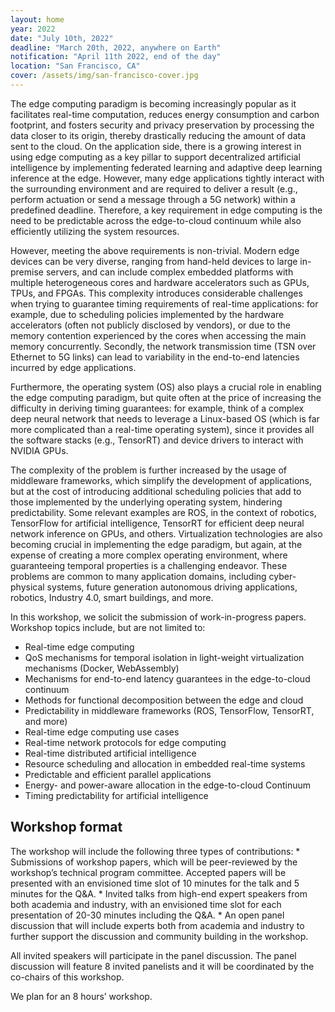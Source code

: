 ```yaml
---
layout: home
year: 2022
date: "July 10th, 2022"
deadline: "March 20th, 2022, anywhere on Earth"
notification: "April 11th 2022, end of the day"
location: "San Francisco, CA"
cover: /assets/img/san-francisco-cover.jpg
---
```


The edge computing paradigm is becoming increasingly popular as it facilitates real-time computation, reduces energy consumption and carbon footprint, and fosters security and privacy preservation by processing the data closer to its origin, thereby drastically reducing the amount of data sent to the cloud. On the application side, there is a growing interest in using edge computing as a key pillar to support decentralized artificial intelligence by implementing federated learning and adaptive deep learning inference at the edge. However, many edge applications tightly interact with the surrounding environment and are required to deliver a result (e.g., perform actuation or send a message through a 5G network) within a predefined deadline. Therefore, a key requirement in edge computing is the need to be predictable across the edge-to-cloud continuum while also efficiently utilizing the system resources.

However, meeting the above requirements is non-trivial. Modern edge devices can be very diverse, ranging from hand-held devices to large in-premise servers, and can include complex embedded platforms with multiple heterogeneous cores and hardware accelerators such as GPUs, TPUs, and FPGAs. This complexity introduces considerable challenges when trying to guarantee timing requirements of real-time applications: for example, due to scheduling policies implemented by the hardware accelerators (often not publicly disclosed by vendors), or due to the memory contention experienced by the cores when accessing the main memory concurrently. Secondly, the network transmission time (TSN over Ethernet to 5G links) can lead to variability in the end-to-end latencies incurred by edge applications.

Furthermore, the operating system (OS) also plays a crucial role in enabling the edge computing paradigm, but quite often at the price of increasing the difficulty in deriving timing guarantees: for example, think of a complex deep neural network that needs to leverage a Linux-based OS (which is far more complicated than a real-time operating system), since it provides all the software stacks (e.g., TensorRT) and device drivers to interact with NVIDIA GPUs.  

The complexity of the problem is further increased by the usage of middleware frameworks, which simplify the development of applications, but at the cost of introducing additional scheduling policies that add to those implemented by the underlying operating system, hindering predictability. Some relevant examples are ROS, in the context of robotics, TensorFlow for artificial intelligence, TensorRT for efficient deep neural network inference on GPUs, and others. Virtualization technologies are also becoming crucial in implementing the edge paradigm, but again, at the expense of creating a more complex operating environment, where guaranteeing temporal properties is a challenging endeavor. These problems are common to many application domains, including cyber-physical systems, future generation autonomous driving applications, robotics, Industry 4.0, smart buildings, and more.

In this workshop, we solicit the submission of work-in-progress papers. Workshop topics include, but are not limited to:
- Real-time edge computing
- QoS mechanisms for temporal isolation in light-weight virtualization mechanisms (Docker, WebAssembly)
- Mechanisms for end-to-end latency guarantees in the edge-to-cloud continuum
- Methods for functional decomposition between the edge and cloud
- Predictability in middleware frameworks (ROS, TensorFlow, TensorRT, and more)
- Real-time edge computing use cases
- Real-time network protocols for edge computing
- Real-time distributed artificial intelligence
- Resource scheduling and allocation in embedded real-time systems  
- Predictable and efficient parallel applications
- Energy- and power-aware allocation in the edge-to-cloud Continuum
- Timing predictability for artificial intelligence

## Workshop format
The workshop will include the following three types of contributions:
    \* Submissions of workshop papers, which will be peer-reviewed by the workshop’s technical program committee. Accepted papers will be presented with an envisioned time slot of 10 minutes for the talk and 5 minutes for the Q&A. 
    \* Invited talks from high-end expert speakers from both academia and industry, with an envisioned time slot for each presentation of 20-30 minutes including the Q&A.
    \* An open panel discussion that will include experts both from academia and industry to further support the discussion and community building in the workshop.

All invited speakers will participate in the panel discussion. The panel discussion will feature 8 invited panelists and it will be coordinated by the co-chairs of this workshop.

We plan for an 8 hours’ workshop. 
